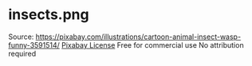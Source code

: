 # insects.png

Source: https://pixabay.com/illustrations/cartoon-animal-insect-wasp-funny-3591514/
[Pixabay License](https://pixabay.com/service/license/)
Free for commercial use
No attribution required
